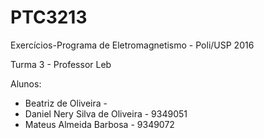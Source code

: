 # PTC3213
Exercícios-Programa de Eletromagnetismo - Poli/USP 2016

Turma 3 - Professor Leb

Alunos:
* Beatriz de Oliveira - 
* Daniel Nery Silva de Oliveira - 9349051
* Mateus Almeida Barbosa - 9349072
